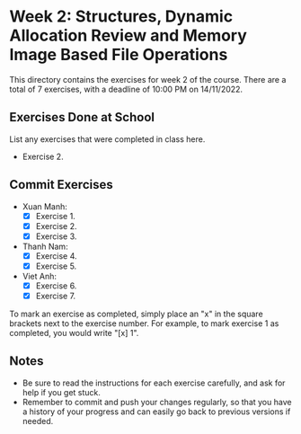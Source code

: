 # Week 2: Structures, Dynamic Allocation Review and Memory Image Based File Operations

This directory contains the exercises for week 2 of the course. There are a total of 7 exercises, with a deadline of 10:00 PM on 14/11/2022.

## Exercises Done at School

List any exercises that were completed in class here.

- Exercise 2.

## Commit Exercises

- Xuan Manh:
  - [x] Exercise 1.
  - [x] Exercise 2.
  - [x] Exercise 3.
- Thanh Nam:
  - [x] Exercise 4.
  - [x] Exercise 5.
- Viet Anh:
  - [x] Exercise 6.
  - [x] Exercise 7.

To mark an exercise as completed, simply place an "x" in the square brackets next to the exercise number. For example, to mark exercise 1 as completed, you would write "[x] 1".

## Notes

- Be sure to read the instructions for each exercise carefully, and ask for help if you get stuck.
- Remember to commit and push your changes regularly, so that you have a history of your progress and can easily go back to previous versions if needed.
